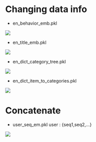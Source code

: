 # **Changing data info**
* en_behavior_emb.pkl

![](https://i.imgur.com/CN9IqgM.png)

* en_title_emb.pkl

![](https://i.imgur.com/35pj3oB.png)

* en_dict_category_tree.pkl

![](https://i.imgur.com/7x1JW9o.png)

* en_dict_item_to_categories.pkl

![](https://i.imgur.com/UHVltSZ.png)

# **Concatenate**
* user_seq_em.pkl
    user : {seq1,seq2,...}

![](https://i.imgur.com/5INPXpI.png)



